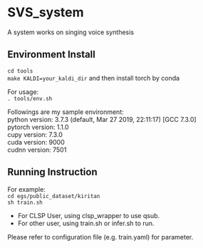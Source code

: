 # SVS_system
A system works on singing voice synthesis

## Environment Install

`cd tools` \
`make KALDI=your_kaldi_dir`
and then install torch by conda

For usage: \
`. tools/env.sh`

Followings are my sample environment: \
python version: 3.7.3 (default, Mar 27 2019, 22:11:17)  [GCC 7.3.0] \
pytorch version: 1.1.0 \
cupy version: 7.3.0 \
cuda version: 9000 \
cudnn version: 7501

## Running Instruction

For example: \
    `cd egs/public_dataset/kiritan`  \
    `sh train.sh` 


- For CLSP User, using clsp_wrapper to use qsub.
- For other user, using train.sh or infer.sh to run.

Please refer to configuration file (e.g. train.yaml) for parameter.


